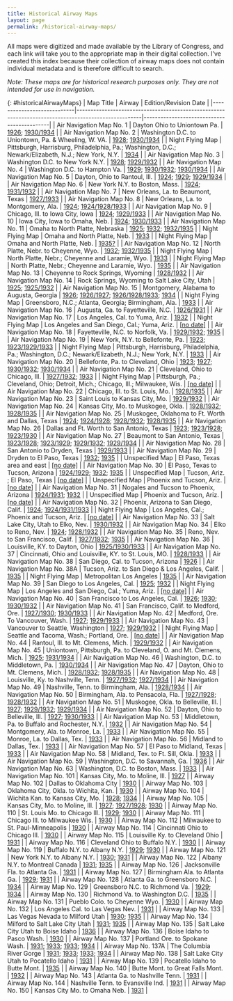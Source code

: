 ```yaml
---
title: Historical Airway Maps
layout: page
permalink: /historical-airway-maps/
---
```


All maps were digitized and made available by the Library of Congress, and each link will take you to the appropriate map in their digital collection. I’ve created this index because their collection of airway maps does not contain individual metadata and is therefore difficult to search.

_Note: These maps are for historical research purposes only. They are not intended for use in navigation._

{: #historicalAirwayMaps}
| Map Title                  | Airway                                                                                              | Edition/Revision Date                      |
|----------------------------|-----------------------------------------------------------------------------------------------------|--------------------------------------------|
| Air Navigation Map No. 1 | Dayton Ohio to Uniontown Pa. | [1926](http://www.loc.gov/resource/g3701pm.gct00064/?sp=1); [1930/1934](http://www.loc.gov/resource/g3701pm.gct00064/?sp=2) |
| Air Navigation Map No. 2 | Washington D.C. to Uniontown, Pa. & Wheeling, W. VA. | [1928](http://www.loc.gov/resource/g3701pm.gct00064/?sp=3); [1930/1934](http://www.loc.gov/resource/g3701pm.gct00064/?sp=4) |
| Night Flying Map | Pittsburgh, Harrisburg, Philadelphia, Pa.; Washington, D.C.; Newark/Elizabeth, N.J.; New York, N.Y. | [1934](http://www.loc.gov/resource/g3701pm.gct00064/?sp=5) |
| Air Navigation Map No. 3 | Washington D.C. to New York N.Y. | [1928](http://www.loc.gov/resource/g3701pm.gct00064/?sp=6); [1929/1932](http://www.loc.gov/resource/g3701pm.gct00064/?sp=7) |
| Air Navigation Map No. 4 | Washington D.C. to Hampton Va. | [1929](http://www.loc.gov/resource/g3701pm.gct00064/?sp=8); [1930/1932](http://www.loc.gov/resource/g3701pm.gct00064/?sp=9); [1930/1934](http://www.loc.gov/resource/g3701pm.gct00064/?sp=10) |
| Air Navigation Map No. 5 | Dayton, Ohio to Rantoul, Ill. | [1924](http://www.loc.gov/resource/g3701pm.gct00064/?sp=11); [1929](http://www.loc.gov/resource/g3701pm.gct00064/?sp=12); [1929/1934](http://www.loc.gov/resource/g3701pm.gct00064/?sp=13) |
| Air Navigation Map No. 6 | New York N.Y. to Boston, Mass. | [1924](http://www.loc.gov/resource/g3701pm.gct00064/?sp=14); [1931/1932](http://www.loc.gov/resource/g3701pm.gct00064/?sp=15) |
| Air Navigation Map No. 7 | New Orleans, La. to Beaumont, Texas | [1927/1933](http://www.loc.gov/resource/g3701pm.gct00064/?sp=16) |
| Air Navigation Map No. 8 | New Orleans, La. to Montgomery, Ala. | [1924](http://www.loc.gov/resource/g3701pm.gct00064/?sp=17); [1924/1928/1933](http://www.loc.gov/resource/g3701pm.gct00064/?sp=18) |
| Air Navigation Map No. 9 | Chicago, Ill. to Iowa City, Iowa | [1924](http://www.loc.gov/resource/g3701pm.gct00064/?sp=19); [1929/1933](http://www.loc.gov/resource/g3701pm.gct00064/?sp=20) |
| Air Navigation Map No. 10 | Iowa City, Iowa to Omaha, Neb. | [1924](http://www.loc.gov/resource/g3701pm.gct00064/?sp=21); [1930/1933](http://www.loc.gov/resource/g3701pm.gct00064/?sp=22) |
| Air Navigation Map No. 11 | Omaha to North Platte, Nebraska | [1925](http://www.loc.gov/resource/g3701pm.gct00064/?sp=23); [1932](http://www.loc.gov/resource/g3701pm.gct00064/?sp=24); [1932/1935](http://www.loc.gov/resource/g3701pm.gct00064/?sp=26) |
| Night Flying Map | Omaha and North Platte, Neb. | [1933](http://www.loc.gov/resource/g3701pm.gct00064/?sp=25) |
| Night Flying Map | Omaha and North Platte, Neb. | [1935?](http://www.loc.gov/resource/g3701pm.gct00064/?sp=27) |
| Air Navigation Map No. 12 | North Platte, Nebr. to Cheyenne, Wyo. | [1932](http://www.loc.gov/resource/g3701pm.gct00064/?sp=28); [1932/1935](http://www.loc.gov/resource/g3701pm.gct00064/?sp=30) |
| Night Flying Map | North Platte, Nebr.; Cheyenne and Laramie, Wyo. | [1933](http://www.loc.gov/resource/g3701pm.gct00064/?sp=29) |
| Night Flying Map | North Platte, Nebr.; Cheyenne and Laramie, Wyo. | [1935](http://www.loc.gov/resource/g3701pm.gct00064/?sp=31) |
| Air Navigation Map No. 13 | Cheyenne to Rock Springs, Wyoming | [1928/1932](http://www.loc.gov/resource/g3701pm.gct00064/?sp=32) |
| Air Navigation Map No. 14 | Rock Springs, Wyoming to Salt Lake City, Utah | [1925](http://www.loc.gov/resource/g3701pm.gct00064/?sp=33); [1925/1932](http://www.loc.gov/resource/g3701pm.gct00064/?sp=34) |
| Air Navigation Map No. 15 | Montgomery, Alabama to Augusta, Georgia | [1926](http://www.loc.gov/resource/g3701pm.gct00064/?sp=35); [1926/1927](http://www.loc.gov/resource/g3701pm.gct00064/?sp=36); [1926/1928/1933](http://www.loc.gov/resource/g3701pm.gct00064/?sp=37); [1934](http://www.loc.gov/resource/g3701pm.gct00064/?sp=39) |
| Night Flying Map | Greensboro, N.C.; Atlanta, Georgia; Birmingham, Ala. | [1933](http://www.loc.gov/resource/g3701pm.gct00064/?sp=38) |
| Air Navigation Map No. 16 | Augusta, Ga. to Fayetteville, N.C. | [1926/1931](http://www.loc.gov/resource/g3701pm.gct00064/?sp=41) |
| Air Navigation Map No. 17 | Los Angeles, Cal. to Yuma, Ariz. | [1932](http://www.loc.gov/resource/g3701pm.gct00064/?sp=42) |
| Night Flying Map | Los Angeles and San Diego, Cal.; Yuma, Ariz. | [\[no date\]](http://www.loc.gov/resource/g3701pm.gct00064/?sp=43) |
| Air Navigation Map No. 18 | Fayetteville, N.C. to Norfolk, Va. | [1929/1932](http://www.loc.gov/resource/g3701pm.gct00064/?sp=44); [1935](http://www.loc.gov/resource/g3701pm.gct00064/?sp=45) |
| Air Navigation Map No. 19 | New York, N.Y. to Bellefonte, Pa. | [1923](http://www.loc.gov/resource/g3701pm.gct00064/?sp=46); [1923/1929/1933](http://www.loc.gov/resource/g3701pm.gct00064/?sp=47) |
| Night Flying Map | Pittsburgh, Harrisburg, Philadelphia, Pa.; Washington, D.C.; Newark/Elizabeth, N.J.; New York, N.Y. | [1933](http://www.loc.gov/resource/g3701pm.gct00064/?sp=48) |
| Air Navigation Map No. 20 | Bellefonte, Pa. to Cleveland, Ohio | [1923](http://www.loc.gov/resource/g3701pm.gct00064/?sp=49); [1927](http://www.loc.gov/resource/g3701pm.gct00064/?sp=50); [1930/1932](http://www.loc.gov/resource/g3701pm.gct00064/?sp=51); [1930/1934](http://www.loc.gov/resource/g3701pm.gct00064/?sp=52) |
| Air Navigation Map No. 21 | Cleveland, Ohio to Chicago, Ill. | [1927/1932](http://www.loc.gov/resource/g3701pm.gct00064/?sp=53); [1933](http://www.loc.gov/resource/g3701pm.gct00064/?sp=54) |
| Night Flying Map | Pittsburgh, Pa.; Cleveland, Ohio; Detroit, Mich.; Chicago, Ill.; Milwaukee, Wis. | [\[no date\]](http://www.loc.gov/resource/g3701pm.gct00064/?sp=55) |
| Air Navigation Map No. 22 | Chicago, Ill. to St. Louis, Mo. | [1928/1935](http://www.loc.gov/resource/g3701pm.gct00064/?sp=56) |
| Air Navigation Map No. 23 | Saint Louis to Kansas City, Mo. | [1929/1932](http://www.loc.gov/resource/g3701pm.gct00064/?sp=57) |
| Air Navigation Map No. 24 | Kansas City, Mo. to Muskogee, Okla. | [1928/1932](http://www.loc.gov/resource/g3701pm.gct00064/?sp=58); [1928/1935](http://www.loc.gov/resource/g3701pm.gct00064/?sp=59) |
| Air Navigation Map No. 25 | Muskogee, Oklahoma to Ft. Worth and Dallas, Texas | [1924](http://www.loc.gov/resource/g3701pm.gct00064/?sp=60); [1924/1928](http://www.loc.gov/resource/g3701pm.gct00064/?sp=61); [1928/1932](http://www.loc.gov/resource/g3701pm.gct00064/?sp=62); [1928/1935](http://www.loc.gov/resource/g3701pm.gct00064/?sp=63) |
| Air Navigation Map No. 26 | Dallas and Ft. Worth to San Antonio, Texas | [1923](http://www.loc.gov/resource/g3701pm.gct00064/?sp=64); [1923/1928](http://www.loc.gov/resource/g3701pm.gct00064/?sp=65); [1923/1930](http://www.loc.gov/resource/g3701pm.gct00064/?sp=66) |
| Air Navigation Map No. 27 | Beaumont to San Antonio, Texas | [1923/1928](http://www.loc.gov/resource/g3701pm.gct00064/?sp=67); [1923/1929](http://www.loc.gov/resource/g3701pm.gct00064/?sp=68); [1929/1932](http://www.loc.gov/resource/g3701pm.gct00064/?sp=69); [1929/1934](http://www.loc.gov/resource/g3701pm.gct00064/?sp=70) |
| Air Navigation Map No. 28 | San Antonio to Dryden, Texas | [1929/1933](http://www.loc.gov/resource/g3701pm.gct00064/?sp=71) |
| Air Navigation Map No. 29 | Dryden to El Paso, Texas | [1932](http://www.loc.gov/resource/g3701pm.gct00064/?sp=72); [1935](http://www.loc.gov/resource/g3701pm.gct00064/?sp=74) |
| Unspecified Map | El Paso, Texas area and east | [\[no date\]](http://www.loc.gov/resource/g3701pm.gct00064/?sp=73) |
| Air Navigation Map No. 30 | El Paso, Texas to Tucson, Arizona | [1924/1929](http://www.loc.gov/resource/g3701pm.gct00064/?sp=75); [1932](http://www.loc.gov/resource/g3701pm.gct00064/?sp=76); [1935](http://www.loc.gov/resource/g3701pm.gct00064/?sp=78) |
| Unspecified Map | Tucson, Ariz. ; El Paso, Texas | [\[no date\]](http://www.loc.gov/resource/g3701pm.gct00064/?sp=77) |
| Unspecified Map | Phoenix and Tucson, Ariz. | [\[no date\]](http://www.loc.gov/resource/g3701pm.gct00064/?sp=80) |
| Air Navigation Map No. 31 | Nogales and Tucson to Phoenix, Arizona | [1924/1931](http://www.loc.gov/resource/g3701pm.gct00064/?sp=79); [1932](http://www.loc.gov/resource/g3701pm.gct00064/?sp=81) |
| Unspecified Map | Phoenix and Tucson, Ariz. | [\[no date\]](http://www.loc.gov/resource/g3701pm.gct00064/?sp=82) |
| Air Navigation Map No. 32 | Phoenix, Arizona to San Diego, Calif. | [1924](http://www.loc.gov/resource/g3701pm.gct00064/?sp=83); [1924/1931/1933](http://www.loc.gov/resource/g3701pm.gct00064/?sp=84) |
| Night Flying Map | Los Angeles, Cal.; Phoenix and Tucson, Ariz. | [\[no date\]](http://www.loc.gov/resource/g3701pm.gct00064/?sp=85) |
| Air Navigation Map No. 33 | Salt Lake City, Utah to Elko, Nev. | [1930/1932](http://www.loc.gov/resource/g3701pm.gct00064/?sp=86) |
| Air Navigation Map No. 34 | Elko to Reno, Nev. | [1924](http://www.loc.gov/resource/g3701pm.gct00064/?sp=87); [1928/1932](http://www.loc.gov/resource/g3701pm.gct00064/?sp=88) |
| Air Navigation Map No. 35 | Reno, Nev. to San Francisco, Calif. | [1927/1932](http://www.loc.gov/resource/g3701pm.gct00064/?sp=89); [1935](http://www.loc.gov/resource/g3701pm.gct00064/?sp=90) |
| Air Navigation Map No. 36 | Louisville, KY. to Dayton, Ohio | [1925/1930/1933](http://www.loc.gov/resource/g3701pm.gct00064/?sp=91) |
| Air Navigation Map No. 37 | Cincinnati, Ohio and Louisville, KY. to St. Louis, MO. | [1928/1933](http://www.loc.gov/resource/g3701pm.gct00064/?sp=92) |
| Air Navigation Map No. 38 | San Diego, Cal. to Tucson, Arizona | [1926](http://www.loc.gov/resource/g3701pm.gct00064/?sp=93) |
| Air Navigation Map No. 38A | Tucson, Ariz. to San Diego & Los Angeles, Calif. | [1935](http://www.loc.gov/resource/g3701pm.gct00064/?sp=94) |
| Night Flying Map | Metropolitan Los Angeles | [1935](http://www.loc.gov/resource/g3701pm.gct00064/?sp=95) |
| Air Navigation Map No. 39 | San Diego to Los Angeles, Cal. | [1925](http://www.loc.gov/resource/g3701pm.gct00064/?sp=96); [1932](http://www.loc.gov/resource/g3701pm.gct00064/?sp=97) |
| Night Flying Map | Los Angeles and San Diego, Cal.; Yuma, Ariz. | [\[no date\]](http://www.loc.gov/resource/g3701pm.gct00064/?sp=98) |
| Air Navigation Map No. 40 | San Francisco to Los Angeles, Cal. | [1926](http://www.loc.gov/resource/g3701pm.gct00064/?sp=99); [1930](http://www.loc.gov/resource/g3701pm.gct00064/?sp=100); [1930/1932](http://www.loc.gov/resource/g3701pm.gct00064/?sp=101) |
| Air Navigation Map No. 41 | San Francisco, Calif. to Medford, Ore. | [1927/1930](http://www.loc.gov/resource/g3701pm.gct00064/?sp=102); [1930/1933](http://www.loc.gov/resource/g3701pm.gct00064/?sp=103) |
| Air Navigation Map No. 42 | Medford, Ore. To Vancouver, Wash. | [1927](http://www.loc.gov/resource/g3701pm.gct00064/?sp=104); [1929/1933](http://www.loc.gov/resource/g3701pm.gct00064/?sp=105) |
| Air Navigation Map No. 43 | Vancouver to Seattle, Washington | [1927](http://www.loc.gov/resource/g3701pm.gct00064/?sp=106); [1929/1932](http://www.loc.gov/resource/g3701pm.gct00064/?sp=107) |
| Night Flying Map | Seattle and Tacoma, Wash.; Portland, Ore. | [\[no date\]](http://www.loc.gov/resource/g3701pm.gct00064/?sp=108) |
| Air Navigation Map No. 44 | Rantoul, Ill. to Mt. Clemens, Mich. | [1929/1932](http://www.loc.gov/resource/g3701pm.gct00064/?sp=109) |
| Air Navigation Map No. 45 | Uniontown, Pittsburgh, Pa. to Cleveland, O. and Mt. Clemens, Mich. | [1925](http://www.loc.gov/resource/g3701pm.gct00064/?sp=110); [1931/1934](http://www.loc.gov/resource/g3701pm.gct00064/?sp=111) |
| Air Navigation Map No. 46 | Washington, D.C. to Middletown, Pa. | [1930/1934](http://www.loc.gov/resource/g3701pm.gct00064/?sp=112) |
| Air Navigation Map No. 47 | Dayton, Ohio to Mt. Clemens, Mich. | [1928/1932](http://www.loc.gov/resource/g3701pm.gct00064/?sp=113); [1928/1935](http://www.loc.gov/resource/g3701pm.gct00064/?sp=114) |
| Air Navigation Map No. 48 | Louisville, Ky. to Nashville, Tenn. | [1927/1932](http://www.loc.gov/resource/g3701pm.gct00064/?sp=115); [1927/1934](http://www.loc.gov/resource/g3701pm.gct00064/?sp=116) |
| Air Navigation Map No. 49 | Nashville, Tenn. to Birmingham, Ala. | [1928/1934](http://www.loc.gov/resource/g3701pm.gct00064/?sp=117) |
| Air Navigation Map No. 50 | Birmingham, Ala. to Pensacola, Fla. | [1927/1928](http://www.loc.gov/resource/g3701pm.gct00064/?sp=118); [1928/1932](http://www.loc.gov/resource/g3701pm.gct00064/?sp=119) |
| Air Navigation Map No. 51 | Muskogee, Okla. to Belleville, Ill. | [1927](http://www.loc.gov/resource/g3701pm.gct00064/?sp=120); [1929/1932](http://www.loc.gov/resource/g3701pm.gct00064/?sp=121); [1929/1934](http://www.loc.gov/resource/g3701pm.gct00064/?sp=122) |
| Air Navigation Map No. 52 | Dayton, Ohio to Belleville, Ill. | [1927](http://www.loc.gov/resource/g3701pm.gct00064/?sp=123); [1930/1933](http://www.loc.gov/resource/g3701pm.gct00064/?sp=124) |
| Air Navigation Map No. 53 | Middletown, Pa. to Buffalo and Rochester, N.Y. | [1932](http://www.loc.gov/resource/g3701pm.gct00064/?sp=125) |
| Air Navigation Map No. 54 | Montgomery, Ala. to Monroe, La. | [1933](http://www.loc.gov/resource/g3701pm.gct00064/?sp=126) |
| Air Navigation Map No. 55 | Monroe, La. to Dallas, Tex. | [1933](http://www.loc.gov/resource/g3701pm.gct00064/?sp=127) |
| Air Navigation Map No. 56 | Midland to Dallas, Tex. | [1933](http://www.loc.gov/resource/g3701pm.gct00064/?sp=128) |
| Air Navigation Map No. 57 | El Paso to Midland, Texas | [1933](http://www.loc.gov/resource/g3701pm.gct00064/?sp=129) |
| Air Navigation Map No. 58 | Midland, Tex. to Ft. Sill, Okla. | [1933](http://www.loc.gov/resource/g3701pm.gct00064/?sp=130) |
| Air Navigation Map No. 59 | Washington, D.C. to Savannah, Ga. | [1936](http://www.loc.gov/resource/g3701pm.gct00064/?sp=131) |
| Air Navigation Map No. 63 | Washington, D.C. to Boston, Mass. | [1933](http://www.loc.gov/resource/g3701pm.gct00064/?sp=132) |
| Air Navigation Map No. 101 | Kansas City, Mo. to Moline, Ill. | [1927](http://www.loc.gov/resource/g3701pm.gct00064/?sp=133) |
| Airway Map No. 102 | Dallas to Oklahoma City | [1930](http://www.loc.gov/resource/g3701pm.gct00064/?sp=134) |
| Airway Map No. 103 | Oklahoma City, Okla. to Wichita, Kan. | [1930](http://www.loc.gov/resource/g3701pm.gct00064/?sp=135) |
| Airway Map No. 104 | Wichita Kan. to Kansas City, Mo. | [1928](http://www.loc.gov/resource/g3701pm.gct00064/?sp=136); [1934](http://www.loc.gov/resource/g3701pm.gct00064/?sp=137) |
| Airway Map No. 105 | Kansas City, Mo. to Moline, Ill. | [1927](http://www.loc.gov/resource/g3701pm.gct00064/?sp=139); [1927/1928](http://www.loc.gov/resource/g3701pm.gct00064/?sp=138); [1930](http://www.loc.gov/resource/g3701pm.gct00064/?sp=140) |
| Airway Map No. 110 | St. Louis Mo. to Chicago Ill. | [1929](http://www.loc.gov/resource/g3701pm.gct00064/?sp=141); [1930](http://www.loc.gov/resource/g3701pm.gct00064/?sp=142) |
| Airway Map No. 111 | Chicago Ill. to Milwaukee Wis. | [1930](http://www.loc.gov/resource/g3701pm.gct00064/?sp=143) |
| Airway Map No. 112 | Milwaukee to St. Paul-Minneapolis | [1930](http://www.loc.gov/resource/g3701pm.gct00064/?sp=144) |
| Airway Map No. 114 | Cincinnati Ohio to Chicago Ill. | [1930](http://www.loc.gov/resource/g3701pm.gct00064/?sp=145) |
| Airway Map No. 115 | Louisville Ky. to Cleveland Ohio | [1931](http://www.loc.gov/resource/g3701pm.gct00064/?sp=146) |
| Airway Map No. 116 | Cleveland Ohio to Buffalo N.Y. | [1930](http://www.loc.gov/resource/g3701pm.gct00064/?sp=147) |
| Airway Map No. 119 | Buffalo N.Y. to Albany N.Y. | [1929](http://www.loc.gov/resource/g3701pm.gct00064/?sp=148); [1930](http://www.loc.gov/resource/g3701pm.gct00064/?sp=149) |
| Airway Map No. 121 | New York N.Y. to Albany N.Y. | [1930](http://www.loc.gov/resource/g3701pm.gct00064/?sp=150); [1931](http://www.loc.gov/resource/g3701pm.gct00064/?sp=151) |
| Airway Map No. 122 | Albany N.Y. to Montreal Canada | [1931](http://www.loc.gov/resource/g3701pm.gct00064/?sp=152); [1935](http://www.loc.gov/resource/g3701pm.gct00064/?sp=153) |
| Airway Map No. 126 | Jacksonville Fla. to Atlanta Ga. | [1931](http://www.loc.gov/resource/g3701pm.gct00064/?sp=154) |
| Airway Map No. 127 | Birmingham Ala. to Atlanta Ga. | [1929](http://www.loc.gov/resource/g3701pm.gct00064/?sp=155); [1931](http://www.loc.gov/resource/g3701pm.gct00064/?sp=156) |
| Airway Map No. 128 | Atlanta Ga. to Greensboro N.C. | [1934](http://www.loc.gov/resource/g3701pm.gct00064/?sp=157) |
| Airway Map No. 129 | Greensboro N.C. to Richmond Va. | [1929](http://www.loc.gov/resource/g3701pm.gct00064/?sp=158); [1934](http://www.loc.gov/resource/g3701pm.gct00064/?sp=159) |
| Airway Map No. 130 | Richmond Va. to Washington D.C. | [1935](http://www.loc.gov/resource/g3701pm.gct00064/?sp=160) |
| Airway Map No. 131 | Pueblo Colo. to Cheyenne Wyo. | [1930](http://www.loc.gov/resource/g3701pm.gct00064/?sp=161) |
| Airway Map No. 132 | Los Angeles Cal. to Las Vegas Nev. | [1931](http://www.loc.gov/resource/g3701pm.gct00064/?sp=162) |
| Airway Map No. 133 | Las Vegas Nevada to Milford Utah | [1930](http://www.loc.gov/resource/g3701pm.gct00064/?sp=163); [1935](http://www.loc.gov/resource/g3701pm.gct00064/?sp=164) |
| Airway Map No. 134 | Milford to Salt Lake City Utah | [1931](http://www.loc.gov/resource/g3701pm.gct00064/?sp=165); [1935](http://www.loc.gov/resource/g3701pm.gct00064/?sp=166) |
| Airway Map No. 135 | Salt Lake City Utah to Boise Idaho | [1936](https://www.loc.gov/resource/g3701pm.gct00064/?sp=167) |
| Airway Map No. 136 | Boise Idaho to Pasco Wash. | [1930](http://www.loc.gov/resource/g3701pm.gct00064/?sp=168) |
| Airway Map No. 137 | Portland Ore. to Spokane Wash. | [1931](http://www.loc.gov/resource/g3701pm.gct00064/?sp=169); [1933](http://www.loc.gov/resource/g3701pm.gct00064/?sp=170); [1933](http://www.loc.gov/resource/g3701pm.gct00064/?sp=171); [1934](http://www.loc.gov/resource/g3701pm.gct00064/?sp=172) |
| Airway Map No. 137A | The Columbia River Gorge | [1931](http://www.loc.gov/resource/g3701pm.gct00064/?sp=173); [1933](http://www.loc.gov/resource/g3701pm.gct00064/?sp=174); [1933](http://www.loc.gov/resource/g3701pm.gct00064/?sp=175); [1934](http://www.loc.gov/resource/g3701pm.gct00064/?sp=176) |
| Airway Map No. 138 | Salt Lake City Utah to Pocatello Idaho | [1931](http://www.loc.gov/resource/g3701pm.gct00064/?sp=177) |
| Airway Map No. 139 | Pocatello Idaho to Butte Mont. | [1935](http://www.loc.gov/resource/g3701pm.gct00064/?sp=178) |
| Airway Map No. 140 | Butte Mont. to Great Falls Mont. | [1932](http://www.loc.gov/resource/g3701pm.gct00064/?sp=179) |
| Airway Map No. 143 | Atlanta Ga. to Nashville Tenn. | [1931](http://www.loc.gov/resource/g3701pm.gct00064/?sp=180) |
| Airway Map No. 144 | Nashville Tenn. to Evansville Ind. | [1931](http://www.loc.gov/resource/g3701pm.gct00064/?sp=181) |
| Airway Map No. 150 | Kansas City Mo. to Omaha Neb. | [1931](http://www.loc.gov/resource/g3701pm.gct00064/?sp=182) |
